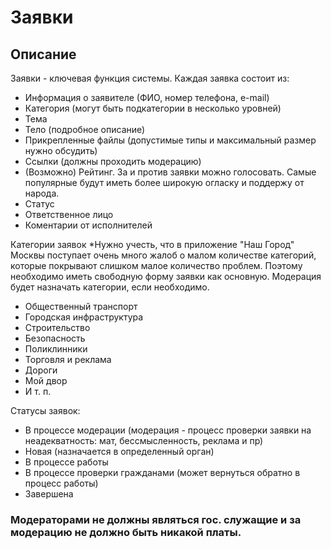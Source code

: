 # Заявки

## Описание

Заявки - ключевая функция системы. Каждая заявка состоит из:
  - Информация о заявителе (ФИО, номер телефона, e-mail)
  - Категория (могут быть подкатегории в несколько уровней)
  - Тема
  - Тело (подробное описание)
  - Прикрепленные файлы (допустимые типы и максимальный размер нужно обсудить)
  - Ссылки (должны проходить модерацию)
  - (Возможно) Рейтинг. За и против заявки можно голосовать. Самые популярные будут иметь более широкую огласку и поддержу от народа.
  - Статус
  - Ответственное лицо
  - Коментарии от исполнителей

Категории заявок
*Нужно учесть, что в приложение "Наш Город" Москвы поступает очень много жалоб о малом количестве категорий, которые покрывают слишком малое количество проблем. Поэтому необходимо иметь свободную форму заявки как основную. Модерация будет назначать категории, если необходимо.
  - Общественный транспорт
  - Городская инфраструктура
  - Строительство
  - Безопасность
  - Поликлинники
  - Торговля и реклама
  - Дороги
  - Мой двор
  - И т. п.

Статусы заявок:
  - В процессе модерации (модерация - процесс проверки заявки на неадекватность: мат, бессмысленность, реклама и пр)
  - Новая (назначается в определенный орган)
  - В процессе работы
  - В процессе проверки гражданами (может вернуться обратно в процесс работы)
  - Завершена

### Модераторами не должны являться гос. служащие и за модерацию не должно быть никакой платы.
